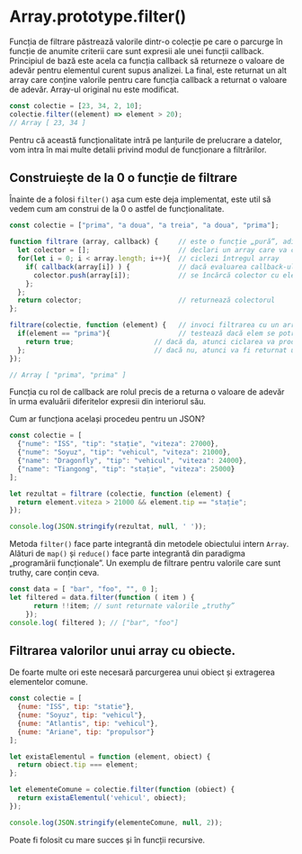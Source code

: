 # Array.prototype.filter()

Funcția de filtrare păstrează valorile dintr-o colecție pe care o parcurge în funcție de anumite criterii care sunt expresii ale unei funcții callback. Principiul de bază este acela ca funcția callback să returneze o valoare de adevăr pentru elementul curent supus analizei. La final, este returnat un alt array care conține valorile pentru care funcția callback a returnat o valoare de adevăr. Array-ul original nu este modificat.

```javascript
const colectie = [23, 34, 2, 10];
colectie.filter((element) => element > 20);
// Array [ 23, 34 ]
```

Pentru că această funcționalitate intră pe lanțurile de prelucrare a datelor, vom intra în mai multe detalii privind modul de funcționare a filtrărilor.

## Construiește de la 0 o funcție de filtrare

Înainte de a folosi `filter()` așa cum este deja implementat, este util să vedem cum am construi de la 0 o astfel de funcționalitate.

```javascript
const colectie = ["prima", "a doua", "a treia", "a doua", "prima"];

function filtrare (array, callback) {     // este o funcție „pură”, adică nu modifică array-ului original
  let colector = [];                      // declari un array care va colecta valorile, dacă sunt găsite
  for(let i = 0; i < array.length; i++){  // ciclezi întregul array
    if( callback(array[i]) ) {            // dacă evaluarea callback-ului returnează true pentru valoarea căutată
      colector.push(array[i]);            // se încărcă colector cu elementele repetate, fiecare fiind valoarea
    };
  };
  return colector;                        // returnează colectorul
};

filtrare(colectie, function (element) {   // invoci filtrarea cu un array și callback. callback-ul caută true
  if(element == "prima"){                 // testează dacă elem se potrivește cu valoarea căutată
    return true;                    // dacă da, atunci ciclarea va produce elemente în array-ul colector.
  };                                // dacă nu, atunci va fi returnat un array gol.
});

// Array [ "prima", "prima" ]
```

Funcția cu rol de callback are rolul precis de a returna o valoare de adevăr în urma evaluării diferitelor expresii din interiorul său.

Cum ar funcționa același procedeu pentru un JSON?

```javascript
const colectie = [
  {"nume": "ISS", "tip": "stație", "viteza": 27000},
  {"nume": "Soyuz", "tip": "vehicul", "viteza": 21000},
  {"name": "Dragonfly", "tip": "vehicul", "viteza": 24000},
  {"name": "Tiangong", "tip": "stație", "viteza": 25000}
];

let rezultat = filtrare (colectie, function (element) {
  return element.viteza > 21000 && element.tip == "stație";
});

console.log(JSON.stringify(rezultat, null, ' '));
```

Metoda `filter()` face parte integrantă din metodele obiectului intern `Array`. Alături de `map()` și `reduce()` face parte integrantă din paradigma „programării funcționale”. Un exemplu de filtrare pentru valorile care sunt truthy, care conțin ceva.

```javascript
const data = [ "bar", "foo", "", 0 ];
let filtered = data.filter(function ( item ) {
      return !!item; // sunt returnate valorile „truthy”
    });
console.log( filtered ); // ["bar", "foo"]
```

## Filtrarea valorilor unui array cu obiecte.

De foarte multe ori este necesară parcurgerea unui obiect și extragerea elementelor comune.

```javascript
const colectie = [
  {nume: "ISS", tip: "statie"},
  {nume: "Soyuz", tip: "vehicul"},
  {nume: "Atlantis", tip: "vehicul"},
  {nume: "Ariane", tip: "propulsor"}
];

let existaElementul = function (element, obiect) {
  return obiect.tip === element;
};

let elementeComune = colectie.filter(function (obiect) {
  return existaElementul('vehicul', obiect);
});

console.log(JSON.stringify(elementeComune, null, 2));
```

Poate fi folosit cu mare succes și în funcții recursive.
